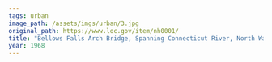 ```yaml
---
tags: urban
image_path: /assets/imgs/urban/3.jpg
original_path: https://www.loc.gov/item/nh0001/
title: "Bellows Falls Arch Bridge, Spanning Connecticut River, North Walpole, Cheshire County, NH"
year: 1968
---
```



